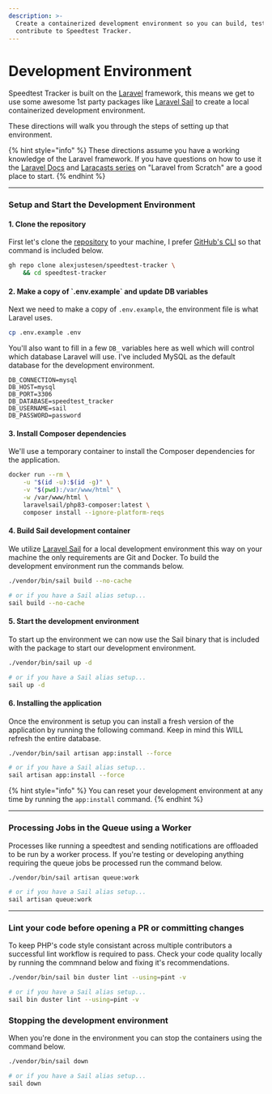 ```yaml
---
description: >-
  Create a containerized development environment so you can build, test and
  contribute to Speedtest Tracker.
---
```


# Development Environment

Speedtest Tracker is built on the [Laravel](https://laravel.com/) framework, this means we get to use some awesome 1st party packages like [Laravel Sail](https://laravel.com/docs/10.x/sail) to create a local containerized development environment.

These directions will walk you through the steps of setting up that environment.

{% hint style="info" %}
These directions assume you have a working knowledge of the Laravel framework. If you have questions on how to use it the [Laravel Docs](https://laravel.com/docs/9.x) and [Laracasts series](https://laracasts.com/series/laravel-8-from-scratch) on "Laravel from Scratch" are a good place to start.
{% endhint %}

***

### Setup and Start the Development Environment

#### 1. Clone the repository

First let's clone the [repository](https://github.com/alexjustesen/speedtest-tracker) to your machine, I prefer [GitHub's CLI](https://cli.github.com/) so that command is included below.

```bash
gh repo clone alexjustesen/speedtest-tracker \
    && cd speedtest-tracker
```

#### 2. Make a copy of \`.env.example\` and update DB variables

Next we need to make a copy of `.env.example`, the environment file is what Laravel uses.

```bash
cp .env.example .env
```

You'll also want to fill in a few `DB_` variables here as well which will control which database Laravel will use. I've included MySQL as the default database for the development environment.

```
DB_CONNECTION=mysql
DB_HOST=mysql
DB_PORT=3306
DB_DATABASE=speedtest_tracker
DB_USERNAME=sail
DB_PASSWORD=password
```

#### 3. Install Composer dependencies

We'll use a temporary container to install the Composer dependencies for the application.

```bash
docker run --rm \
    -u "$(id -u):$(id -g)" \
    -v "$(pwd):/var/www/html" \
    -w /var/www/html \
    laravelsail/php83-composer:latest \
    composer install --ignore-platform-reqs
```

#### 4. Build Sail development container

We utilize [Laravel Sail](https://laravel.com/docs/10.x/sail) for a local development environment this way on your machine the only requirements are Git and Docker. To build the development environment run the commands below.

```bash
./vendor/bin/sail build --no-cache

# or if you have a Sail alias setup...
sail build --no-cache
```

#### 5. Start the development environment

To start up the environment we can now use the Sail binary that is included with the package to start our development environment.

```bash
./vendor/bin/sail up -d

# or if you have a Sail alias setup...
sail up -d
```

#### 6. Installing the application

Once the environment is setup you can install a fresh version of the application by running the following command. Keep in mind this WILL refresh the entire database.

```bash
./vendor/bin/sail artisan app:install --force

# or if you have a Sail alias setup...
sail artisan app:install --force
```

{% hint style="info" %}
You can reset your development environment at any time by running the `app:install` command.
{% endhint %}

***

### Processing Jobs in the Queue using a Worker

Processes like running a speedtest and sending notifications are offloaded to be run by a worker process. If you're testing or developing anything requiring the queue jobs be processed run the command below.

```bash
./vendor/bin/sail artisan queue:work

# or if you have a Sail alias setup...
sail artisan queue:work
```

***

### Lint your code before opening a PR or committing changes

To keep PHP's code style consistant across multiple contributors a successful lint workflow is required to pass. Check your code quality locally by running the commnand below and fixing it's recommendations.

```bash
./vendor/bin/sail bin duster lint --using=pint -v

# or if you have a Sail alias setup...
sail bin duster lint --using=pint -v
```

### Stopping the development environment

When you're done in the environment you can stop the containers using the command below.

```bash
./vendor/bin/sail down

# or if you have a Sail alias setup...
sail down
```

